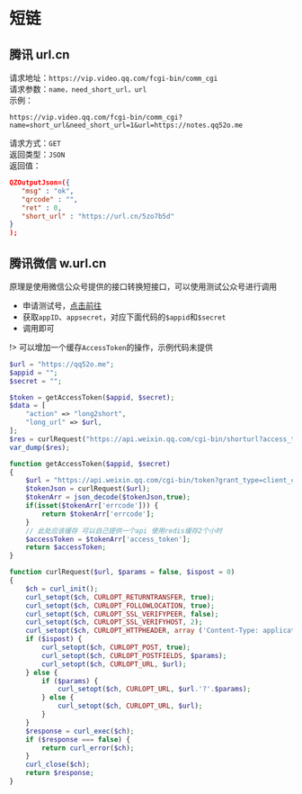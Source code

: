 # 短链

## 腾讯 url.cn

请求地址：`https://vip.video.qq.com/fcgi-bin/comm_cgi`  
请求参数：`name，need_short_url，url`  
示例：
```
https://vip.video.qq.com/fcgi-bin/comm_cgi?name=short_url&need_short_url=1&url=https://notes.qq52o.me
```

请求方式：`GET`  
返回类型：`JSON`  
返回值：
```json
QZOutputJson=({
   "msg" : "ok",
   "qrcode" : "",
   "ret" : 0,
   "short_url" : "https://url.cn/5zo7b5d"
}
);
```

## 腾讯微信 w.url.cn

原理是使用微信公众号提供的接口转换短接口，可以使用测试公众号进行调用

* 申请测试号，[点击前往](http://mp.weixin.qq.com/debug/cgi-bin/sandbox?t=sandbox/login)
* 获取`appID`、`appsecret`，对应下面代码的`$appid`和`$secret`
* 调用即可

!> 可以增加一个缓存`AccessToken`的操作，示例代码未提供

```php
$url = "https://qq52o.me";
$appid = "";
$secret = "";

$token = getAccessToken($appid, $secret);
$data = [
    "action" => "long2short",
    "long_url" => $url,
];
$res = curlRequest("https://api.weixin.qq.com/cgi-bin/shorturl?access_token={$token}", json_encode($data), true);
var_dump($res);

function getAccessToken($appid, $secret)
{
    $url = "https://api.weixin.qq.com/cgi-bin/token?grant_type=client_credential&appid={$appid}&secret={$secret}";
    $tokenJson = curlRequest($url);
    $tokenArr = json_decode($tokenJson,true);
    if(isset($tokenArr['errcode'])) {
        return $tokenArr['errcode'];
    }
    // 此处应该缓存 可以自己提供一个api 使用redis缓存2个小时
    $accessToken = $tokenArr['access_token'];
    return $accessToken;
}

function curlRequest($url, $params = false, $ispost = 0)
{
    $ch = curl_init();
    curl_setopt($ch, CURLOPT_RETURNTRANSFER, true);
    curl_setopt($ch, CURLOPT_FOLLOWLOCATION, true);
    curl_setopt($ch, CURLOPT_SSL_VERIFYPEER, false);
    curl_setopt($ch, CURLOPT_SSL_VERIFYHOST, 2);
    curl_setopt($ch, CURLOPT_HTTPHEADER, array ('Content-Type: application/json'));
    if ($ispost) {
        curl_setopt($ch, CURLOPT_POST, true);
        curl_setopt($ch, CURLOPT_POSTFIELDS, $params);
        curl_setopt($ch, CURLOPT_URL, $url);
    } else {
        if ($params) {
            curl_setopt($ch, CURLOPT_URL, $url.'?'.$params);
        } else {
            curl_setopt($ch, CURLOPT_URL, $url);
        }
    }
    $response = curl_exec($ch);
    if ($response === false) {
        return curl_error($ch);
    }
    curl_close($ch);
    return $response;
}
```
